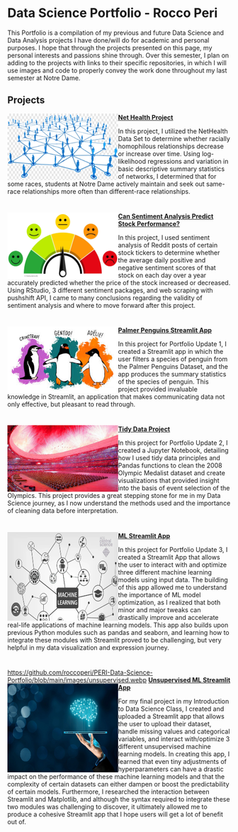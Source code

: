 # Data Science Portfolio - Rocco Peri
This Portfolio is a compilation of my previous and future Data Science and Data Analysis projects I have done/will do for academic and personal purposes. I hope that through the projects presented on this page, my personal interests and passions shine through. Over this semester, I plan on adding to the projects with links to their specific repositories, in which I will use images and code to properly convey the work done throughout my last semester at Notre Dame. 

## Projects

<img align="left" width="250" height="150" src="https://github.com/roccoperi/PERI-Data-Science-Portfolio/blob/main/images/networks.png"> **[Net Health Project](https://github.com/roccoperi/Net-Health-Project)**

In this project, I utilized the NetHealth Data Set to determine whether racially homophilous relationships decrease or increase over time. Using log-likelihood regressions and variation in basic descriptive summary statistics of networks, I determined that for some races, students at Notre Dame actively maintain and seek out same-race relationships more often than different-race relationships. 

#

<img align="left" width="250" height="150" src="https://github.com/roccoperi/PERI-Data-Science-Portfolio/blob/main/images/sentiment.webp"> **[Can Sentiment Analysis Predict Stock Performance?](https://github.com/roccoperi/Reddit-Sentiment-Analysis-For-Modeling-Stock-Performance)**

In this project, I used sentiment analysis of Reddit posts of certain stock tickers to determine whether the average daily positive and negative sentiment scores of that stock on each day over a year accurately predicted whether the price of the stock increased or decreased. Using RStudio, 3 different sentiment packages, and web scraping with pushshift API, I came to many conclusions regarding the validity of sentiment analysis and where to move forward after this project.

#
<img align="left" width="250" height="150" src="https://github.com/roccoperi/PERI-Data-Science-Portfolio/blob/main/images/penguins.jpg"> **[Palmer Penguins Streamlit App](https://github.com/roccoperi/PERI-Data-Science-Portfolio/tree/main/basic-streamlit-app)**

In this project for Portfolio Update 1, I created a Streamlit app in which the user filters a species of penguin from the Palmer Penguins Dataset, and the app produces the summary statistics of the species of penguin. This project provided invaluable knowledge in Streamlit, an application that makes communicating data not only effective, but pleasant to read through.

#
<img align="left" width="250" height="150" src="https://github.com/roccoperi/PERI-Data-Science-Portfolio/blob/main/images/2008%20olympics.jpg"> **[Tidy Data Project](https://github.com/roccoperi/PERI-Data-Science-Portfolio/tree/main/TidyData-Project)**

In this project for Portfolio Update 2, I created a Jupyter Notebook, detailing how I used tidy data principles and Pandas functions to clean the 2008 Olympic Medalist dataset and create visualizations that provided insight into the basis of event selection of the Olympics. This project provides a great stepping stone for me in my Data Science journey, as I now understand the methods used and the importance of cleaning data before interpretation. 

#
<img align="left" width="250" height="200" src="https://github.com/roccoperi/PERI-Data-Science-Portfolio/blob/main/images/ML.png"> **[ML Streamlit App](https://github.com/roccoperi/PERI-Data-Science-Portfolio/tree/main/MLStreamlitApp)** 

In this project for Portfolio Update 3, I created a Streamlit App that allows the user to interact with and optimize three different machine learning models using input data. The building of this app allowed me to understand the importance of ML model optimization, as I realized that both minor and major tweaks can drastically improve and accelerate real-life applications of machine learning models. This app also builds upon previous Python modules such as pandas and seaborn, and learning how to integrate these modules with Streamlit proved to be challenging, but very helpful in my data visualization and expression journey. 

#
https://github.com/roccoperi/PERI-Data-Science-Portfolio/blob/main/images/unsupervised.webp
<img align="left" width="250" height="200" src="https://github.com/roccoperi/PERI-Data-Science-Portfolio/blob/main/images/unsupervised.webp"> **[Unsupervised ML Streamlit App](https://github.com/roccoperi/PERI-Data-Science-Portfolio/tree/main/MLUNsupervisedApp)**

For my final project in my Introduction to Data Science Class, I created and uploaded a Streamlit app that allows the user to upload their dataset, handle missing values and categorical variables, and interact with/optimize 3 different unsupervised machine learning models. In creating this app, I learned that even tiny adjustments of hyperparameters can have a drastic impact on the performance of these machine learning models and that the complexity of certain datasets can either dampen or boost the predictability of certain models. Furthermore, I researched the interaction between Streamlit and Matplotlib, and although the syntax required to integrate these two modules was challenging to discover, it ultimately allowed me to produce a cohesive Streamlit app that I hope users will get a lot of benefit out of. 


